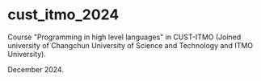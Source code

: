 # cust_itmo_2024

Course "Programming in high level languages" in CUST-ITMO (Joined university of Changchun University of Science and Technology and ITMO University).

December 2024.
